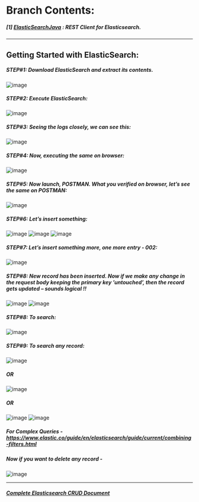 # **Branch Contents:**

##### [1] [ElasticSearchJava](https://github.com/rahulvaish/ElasticSearch-Java/tree/ElasticSearchJava) : REST Client for Elasticsearch.


<hr>

## Getting Started with ElasticSearch:

##### STEP#1: Download ElasticSearch and extract its contents.
![image](https://user-images.githubusercontent.com/689226/49922686-74744200-fed7-11e8-9ee0-408d4dc22e0f.png)

##### STEP#2: Execute ElasticSearch:
![image](https://user-images.githubusercontent.com/689226/49922750-9e2d6900-fed7-11e8-9e8d-57fe2babaf4a.png)

##### STEP#3: Seeing the logs closely, we can see this:
![image](https://user-images.githubusercontent.com/689226/49922805-c7e69000-fed7-11e8-8325-91984876fc72.png)

##### STEP#4: Now, executing the same on browser:
![image](https://user-images.githubusercontent.com/689226/49922807-c9b05380-fed7-11e8-943e-7ab4cf339a36.png)

##### STEP#5: Now launch, POSTMAN. What you verified on browser, let’s see the same on POSTMAN:
![image](https://user-images.githubusercontent.com/689226/49923787-8dcabd80-feda-11e8-86a7-00b8b42424df.png)


##### STEP#6: Let’s insert something:
![image](https://user-images.githubusercontent.com/689226/49922814-d03ecb00-fed7-11e8-8e50-e8278e1db80f.png)
![image](https://user-images.githubusercontent.com/689226/49922818-d2088e80-fed7-11e8-9310-017b26bc8394.png)
![image](https://user-images.githubusercontent.com/689226/49922822-d46ae880-fed7-11e8-970d-f974f9cf9524.png)
##### STEP#7: Let’s insert something more, one more entry - 002:
![image](https://user-images.githubusercontent.com/689226/49922827-d6cd4280-fed7-11e8-99ad-7107bdf65f44.png)
##### STEP#8: New record has been inserted. Now if we make any change in the request body keeping the primary key ’untouched’, then the record gets updated – sounds logical !!
![image](https://user-images.githubusercontent.com/689226/49922830-d92f9c80-fed7-11e8-9576-928e2175b96e.png)
![image](https://user-images.githubusercontent.com/689226/49922841-dd5bba00-fed7-11e8-9125-f7856abb5723.png)
##### STEP#8: To search:
![image](https://user-images.githubusercontent.com/689226/49922857-e056aa80-fed7-11e8-9449-dff0d942c287.png)
##### STEP#9: To search any record:
![image](https://user-images.githubusercontent.com/689226/49922879-e3ea3180-fed7-11e8-8435-14a28788bc3e.png)
##### OR
![image](https://user-images.githubusercontent.com/689226/49922896-e64c8b80-fed7-11e8-8f87-616ecad34e19.png)
##### OR 
![image](https://user-images.githubusercontent.com/689226/49922904-e8aee580-fed7-11e8-9c18-5ba6427fc1ad.png)
![image](https://user-images.githubusercontent.com/689226/49922910-eba9d600-fed7-11e8-8c00-c67dbd9cc158.png)
##### For Complex Queries - https://www.elastic.co/guide/en/elasticsearch/guide/current/combining-filters.html  
##### Now if you want to delete any record - 
![image](https://user-images.githubusercontent.com/689226/49922914-efd5f380-fed7-11e8-913d-6ccc93286798.png)

<hr>

##### [Complete Elasticsearch CRUD Document](https://github.com/rahulvaish/ReferenceDocuments/tree/master/UnderstandingElasticsearch)


